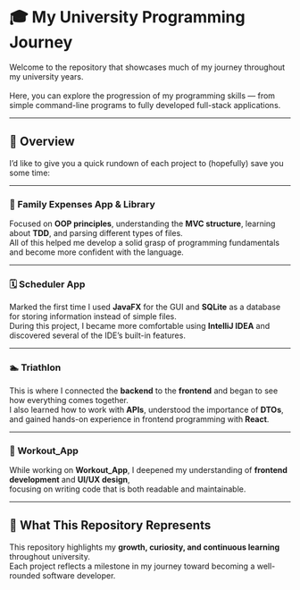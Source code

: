# 🎓 My University Programming Journey

Welcome to the repository that showcases much of my journey throughout my university years.<br>  
Here, you can explore the progression of my programming skills — from simple command-line programs to fully developed full-stack applications.

---

## 🧭 Overview

I’d like to give you a quick rundown of each project to (hopefully) save you some time:

---

### 🧾 Family Expenses App & Library

Focused on **OOP principles**, understanding the **MVC structure**, learning about **TDD**, and parsing different types of files.  
All of this helped me develop a solid grasp of programming fundamentals and become more confident with the language.

---

### 🗓️ Scheduler App

Marked the first time I used **JavaFX** for the GUI and **SQLite** as a database for storing information instead of simple files.  
During this project, I became more comfortable using **IntelliJ IDEA** and discovered several of the IDE’s built-in features.

---

### 🏊 Triathlon

This is where I connected the **backend** to the **frontend** and began to see how everything comes together.  
I also learned how to work with **APIs**, understood the importance of **DTOs**, and gained hands-on experience in frontend programming with **React**.

---

### 💪 Workout_App

While working on **Workout_App**, I deepened my understanding of **frontend development** and **UI/UX design**,  
focusing on writing code that is both readable and maintainable.

---

## 🌱 What This Repository Represents

This repository highlights my **growth, curiosity, and continuous learning** throughout university.  
Each project reflects a milestone in my journey toward becoming a well-rounded software developer.
